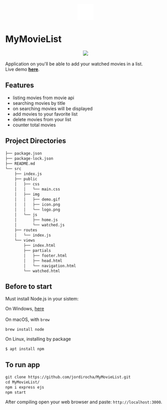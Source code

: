 <div align="center">
    <img src="https://github.com/jordirocha/MyMovieList/blob/main/src/public/img/logo.png" width="50" />
</div>

# MyMovieList
<p align="center">
<img src="https://github.com/jordirocha/MyMovieList/blob/main/src/public/img/demo.gif" width="650" />
</p>
Application on you'll be able to add your watched movies in a list.</br>
Live demo <a href="https://mymovielistapp-nodejs.herokuapp.com/" target="_blank"><strong>here</strong></a>.

## Features
- listing movies from movie api
- searching movies by title
- on searching movies will be displayed
- add movies to your favorite list
- delete movies from your list
- counter total movies

## Project Directories
    ├── package.json
    ├── package-lock.json
    ├── README.md
    └── src
        ├── index.js
        ├── public
        │   ├── css
        │   │   └── main.css
        │   ├── img
        │   │   ├── demo.gif
        │   │   ├── icon.png
        │   │   └── logo.png
        │   └── js
        │       ├── home.js
        │       └── watched.js
        ├── routes
        │   └── index.js
        └── views
            ├── index.html
            ├── partials
            │   ├── footer.html
            │   ├── head.html
            │   └── navigation.html
            └── watched.html


## Before to start
Must install Node.js in your sistem:</br>

On Windows, <a href="https://nodejs.org/es/download/">here</a></br></br>
On macOS, with `brew`</br>
    
    brew install node
    
On Linux, installing by package
    
    $ apt install npm

## To run app
    git clone https://github.com/jordirocha/MyMovieList.git
    cd MyMovieList/
    npm i express ejs
    npm start
After compiling open your web browser and paste: `http://localhost:3000`.

